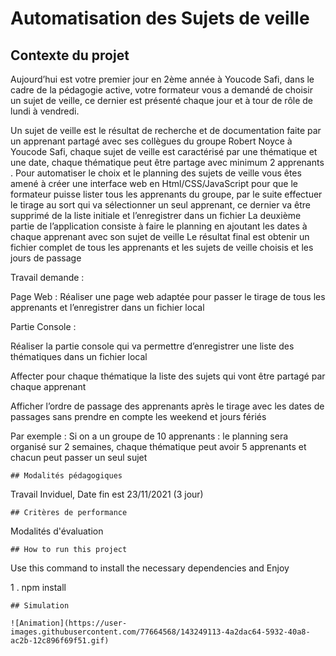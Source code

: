 # Automatisation des Sujets de veille

## Contexte du projet
Aujourd’hui est votre premier jour en 2ème année à Youcode Safi, dans le cadre de la pédagogie active, votre formateur vous a demandé de choisir un sujet de veille, ce dernier est présenté chaque jour et à tour de rôle de lundi à vendredi.

Un sujet de veille est le résultat de recherche et de documentation faite par un apprenant partagé avec ses collègues du groupe Robert Noyce à Youcode Safi, chaque sujet de veille est caractérisé par une thématique et une date, chaque thématique peut être partage avec minimum 2 apprenants . Pour automatiser le choix et le planning des sujets de veille vous êtes amené à créer une interface web en Html/CSS/JavaScript pour que le formateur puisse lister tous les apprenants du groupe, par le suite effectuer le tirage au sort qui va sélectionner un seul apprenant, ce dernier va être supprimé de la liste initiale et l’enregistrer dans un fichier La deuxième partie de l’application consiste à faire le planning en ajoutant les dates à chaque apprenant avec son sujet de veille Le résultat final est obtenir un fichier complet de tous les apprenants et les sujets de veille choisis et les jours de passage

Travail demande :

Page Web : Réaliser une page web adaptée pour passer le tirage de tous les apprenants et l’enregistrer dans un fichier local

Partie Console :

Réaliser la partie console qui va permettre d’enregistrer une liste des thématiques dans un fichier local

Affecter pour chaque thématique la liste des sujets qui vont être partagé par chaque apprenant

Afficher l’ordre de passage des apprenants après le tirage avec les dates de passages sans prendre en compte les weekend et jours fériés

Par exemple : Si on a un groupe de 10 apprenants : le planning sera organisé sur 2 semaines, chaque thématique peut avoir 5 apprenants et chacun peut passer un seul sujet

```
## Modalités pédagogiques
```
Travail Inviduel, Date fin est 23/11/2021 (3 jour)
```
## Critères de performance 
```
Modalités d'évaluation
```
## How to run this project
```
Use this command to install the necessary dependencies and Enjoy 

1 . npm install
```
## Simulation

![Animation](https://user-images.githubusercontent.com/77664568/143249113-4a2dac64-5932-40a8-ac2b-12c896f69f51.gif)

